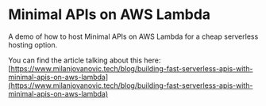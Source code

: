 # Minimal APIs on AWS Lambda

A demo of how to host Minimal APIs on AWS Lambda for a cheap serverless hosting option.

You can find the article talking about this here: [https://www.milanjovanovic.tech/blog/building-fast-serverless-apis-with-minimal-apis-on-aws-lambda](https://www.milanjovanovic.tech/blog/building-fast-serverless-apis-with-minimal-apis-on-aws-lambda)
